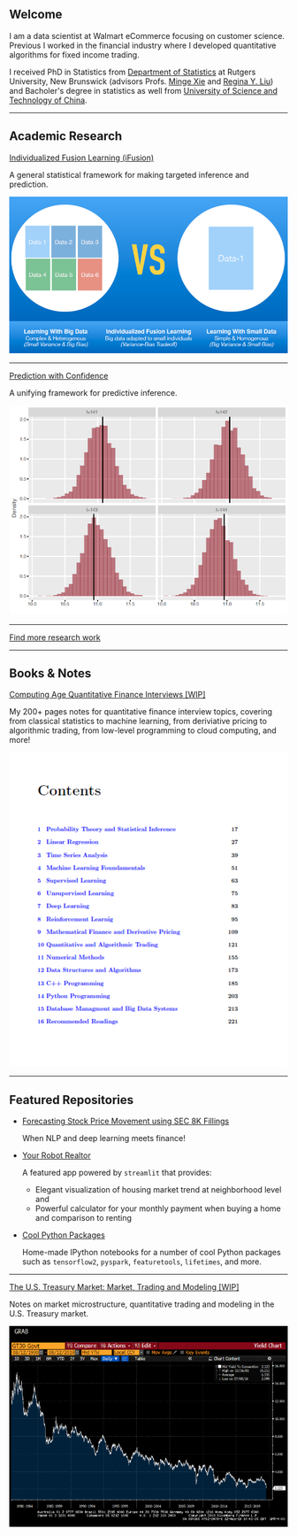 ## Welcome

I am a data scientist at Walmart eCommerce focusing on customer science. Previous I worked in the financial industry where I developed quantitative algorithms for fixed income trading.
  	      
I received PhD in Statistics from <a href="http://stat.rutgers.edu/"> Department of Statistics</a> at Rutgers University, New Brunswick (advisors Profs. <a href="http://www.stat.rutgers.edu/home/mxie/">Minge Xie</a> and <a href="http://www.stat.rutgers.edu/joomlatools-files/docman-files/Liu-CV-05-2015.pdf">Regina Y. Liu</a>) and Bacholer's degree in statistics as well from <a href="http://www.ustc.edu.cn/">University of Science and Technology of China</a>.

---

## Academic Research 

[Individualized Fusion Learning (iFusion)](/sample_page)

A general statistical framework for making targeted inference and prediction.

<img src="images/idea.png?raw=true" width="600"/>

---

[Prediction with Confidence](/sample_page)

A unifying framework for predictive inference.

<img src="images/pred.png?raw=true" width="600"/>

---

[Find more research work](/research)

---

## Books & Notes

[Computing Age Quantitative Finance Interviews [WIP]](/pdf/sample_presentation.pdf)

My 200+ pages notes for quantitative finance interview topics, covering from classical statistics to machine learning, from deriviative pricing to algorithmic trading, from low-level programming to cloud computing, and more!

<img src="images/book.png?raw=true"/>

---

## Featured Repositories


- [Forecasting Stock Price Movement using SEC 8K Fillings](https://github.com/jlshen2011/nlp-stock-prediction)

	When NLP and deep learning meets finance!

- [Your Robot Realtor](https://github.com/jlshen2011/streamlit-home)
	
	A featured app powered by `streamlit` that provides:
	
	- Elegant visualization of housing market trend at neighborhood level and 
	- Powerful calculator for your monthly payment when buying a home and comparison to renting

- [Cool Python Packages](https://github.com/jlshen2011/cool-python-packages)

	Home-made IPython notebooks for a number of cool Python packages such as `tensorflow2`, `pyspark`, `featuretools`, `lifetimes`, and more.


---

[The U.S. Treasury Market: Market, Trading and Modeling [WIP]](/pdf/sample_presentation.pdf)

Notes on market microstructure, quantitative trading and modeling in the U.S. Treasury market. 

<img src="images/tsy.gif?raw=true" width="600"/>

